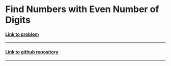 # Find Numbers with Even Number of Digits

#### [Link to problem](https://leetcode.com/problems/find-numbers-with-even-number-of-digits/)

<hr>

#### [Link to github repository](https://github.com/Sankalp-G/10-days-of-code/)

<hr>
